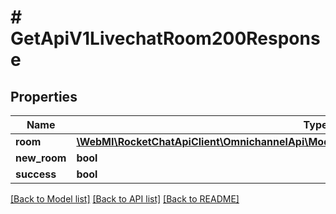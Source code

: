 # # GetApiV1LivechatRoom200Response

## Properties

Name | Type | Description | Notes
------------ | ------------- | ------------- | -------------
**room** | [**\WebMI\RocketChatApiClient\OmnichannelApi\Model\GetApiV1LivechatRoom200ResponseRoom**](GetApiV1LivechatRoom200ResponseRoom.md) |  | [optional]
**new_room** | **bool** |  | [optional]
**success** | **bool** |  | [optional]

[[Back to Model list]](../../README.md#models) [[Back to API list]](../../README.md#endpoints) [[Back to README]](../../README.md)
